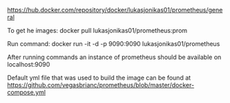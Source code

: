 https://hub.docker.com/repository/docker/lukasjonikas01/prometheus/general

To get he images: docker pull lukasjonikas01/prometheus:prom

Run command: docker run -it -d -p 9090:9090 lukasjonikas01/prometheus

After running commands an instance of prometheus should be available on localhost:9090

Default yml file that was used to build the image can be found at https://github.com/vegasbrianc/prometheus/blob/master/docker-compose.yml
